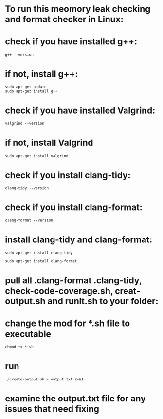 <!--
 * @Author: Hao Yang
 * @Date: 2024-02-27 12:27:22
 * @LastEditTime: 2024-02-27 12:38:03
 * @LastEditors: momo.local
 * @Description: In User Settings Edit
 * @FilePath: /cpp_checker/README.md
-->
# To run this meomory leak checking and format checker in Linux:

# check if you have installed g++:
```
g++ --version
```
# if not, install g++:
```
sudo apt-get update
sudo apt-get install g++
```

# check if you have installed Valgrind:
```
valgrind --version
```

# if not, install Valgrind
```
sudo apt-get install valgrind
```

# check if you install clang-tidy:
```
clang-tidy --version
```

# check if you install clang-format:
```
clang-format --version
```

# install clang-tidy and clang-format:
```
sudo apt-get install clang-tidy
```
```
sudo apt-get install clang-format
```

# pull all .clang-format .clang-tidy, check-code-coverage.sh, creat-output.sh and runit.sh to your folder:

# change the mod for *.sh file to executable 
```
chmod +x *.sh
```

# run
```
./create-output.sh > output.txt 2>&1
```

# examine the output.txt file for any issues that need fixing